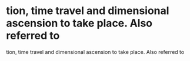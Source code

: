 # tion, time travel and dimensional ascension to take place. Also referred to

tion, time travel and dimensional ascension to take place. Also referred to